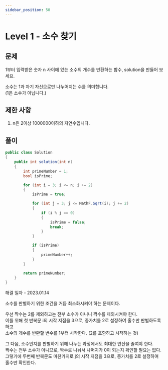 ```yaml
---
sidebar_position: 50
---
```


# Level 1 - 소수 찾기

## 문제

1부터 입력받은 숫자 n 사이에 있는 소수의 개수를 반환하는 함수, solution을 만들어 보세요.

소수는 1과 자기 자신으로만 나누어지는 수를 의미합니다. <br/>
(1은 소수가 아닙니다.)

## 제한 사항

1. n은 2이상 1000000이하의 자연수입니다.

## 풀이

```c#
public class Solution
{
    public int solution(int n)
    {
        int primeNumber = 1;
        bool isPrime;

        for (int i = 3; i <= n; i += 2)
        {
            isPrime = true;

            for (int j = 3; j <= MathF.Sqrt(i); j += 2)
            {
                if (i % j == 0)
                {
                    isPrime = false;
                    break;
                }
            }

            if (isPrime)
            {
                primeNumber++;
            }
        }

        return primeNumber;
    }
}
```

해결 일자 - 2023.01.14

소수를 판별하기 위한 조건을 거듭 최소화시켜야 하는 문제이다.

우선 짝수는 2를 제외하고는 전부 소수가 아니니 짝수를 제외시켜야 한다.<br/>
이를 위해 첫 반복문 i의 시작 지점을 3으로, 증가치를 2로 설정하여 홀수만 판별하도록 하고<br/>
소수의 개수를 반환할 변수를 1부터 시작한다. (2를 포함하고 시작하는 것)

그 다음, 소수인지를 판별하기 위해 나누는 과정에서도 최대한 연산을 줄여야 한다.<br/>
짝수는 전부 소수가 아니므로, 짝수로 나눠서 나머지가 0이 되는지 확인할 필요는 없다.<br/>
그렇기에 두번째 반복문도 마찬가지로 j의 시작 지점을 3으로, 증가치를 2로 설정하여 홀수만 확인한다.